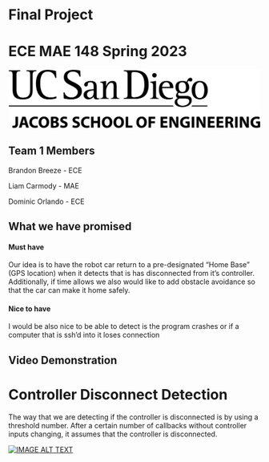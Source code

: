 # Final Project
# ECE MAE 148 Spring 2023
![UCSD Logo](UCSDLogo.jpeg)
## Team 1 Members

Brandon Breeze - ECE
  
Liam Carmody - MAE
  
Dominic Orlando - ECE

## What we have promised

#### Must have

Our idea is to have the robot car return to a pre-designated “Home Base” (GPS location) when it detects that is has disconnected from it’s controller. Additionally, if time allows we also would like to add obstacle avoidance so that the car can make it home safely. 


#### Nice to have

I would be also nice to be able to detect is the program crashes or if a computer that is ssh’d into it loses connection 

## Video Demonstration

# Controller Disconnect Detection 

The way that we are detecting if the controller is disconnected is by using a threshold number. After a certain number of callbacks without controller inputs changing, it assumes that the controller is disconnected.

[![IMAGE ALT TEXT](http://img.youtube.com/vi/uU5O4HXrWTc/0.jpg)](http://www.youtube.com/watch?v=uU5O4HXrWTc "Video Title")

